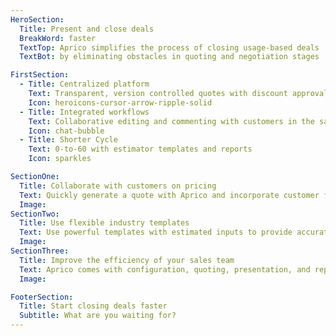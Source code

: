 ```yaml
---
HeroSection:
  Title: Present and close deals
  BreakWord: faster
  TextTop: Aprico simplifies the process of closing usage-based deals
  TextBot: by eliminating obstacles in quoting and negotiation stages

FirstSection:
  - Title: Centralized platform
    Text: Transparent, version controlled quotes with discount approvals
    Icon: heroicons-cursor-arrow-ripple-solid
  - Title: Integrated workflows
    Text: Collaborative editing and commenting with customers in the same workspace
    Icon: chat-bubble
  - Title: Shorter Cycle
    Text: 0-to-60 with estimator templates and reports
    Icon: sparkles

SectionOne:
  Title: Collaborate with customers on pricing
  Text: Quickly generate a quote with Aprico and incorporate customer feedback with automated approvals to close the deal quickly. No more out of date spreadsheets and long email chains.
  Image:
SectionTwo:
  Title: Use flexible industry templates
  Text: Use powerful templates with estimated inputs to provide accurate and transparent pricing fast.
  Image:
SectionThree:
  Title: Improve the efficiency of your sales team
  Text: Aprico comes with configuration, quoting, presentation, and reporting tools built in so your sales team can focus on closing deals instead of wrestling with outdated tools.
  Image:

FooterSection:
  Title: Start closing deals faster
  Subtitle: What are you waiting for?
---
```

